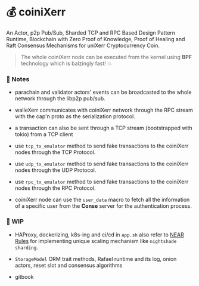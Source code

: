 


# 💰 coiniXerr

An Actor, p2p Pub/Sub, Sharded TCP and RPC Based Design Pattern Runtime, Blockchain with Zero Proof of Knowledge, Proof of Healing and Raft Consensus Mechanisms for uniXerr Cryptocurrency Coin.

> The whole coiniXerr node can be executed from the kernel using **BPF** technology which is balzingly fast! 💥 

### 📇 Notes

* parachain and validator actors' events can be broadcasted to the whole network through the libp2p pub/sub.

* walleXerr communicates with coiniXerr network through the RPC stream with the cap'n proto as the serialization protocol.

* a transaction can also be sent through a TCP stream (bootstrapped with tokio) from a TCP client

* use `tcp_tx_emulator` method to send fake transactions to the coiniXerr nodes through the TCP Protocol.

* use `udp_tx_emulator` method to send fake transactions to the coiniXerr nodes through the UDP Protocol.

* use `rpc_tx_emulator` method to send fake transactions to the coiniXerr nodes through the RPC Protocol.

* coiniXerr node can use the `user_data` macro to fetch all the information of a specific user from the **Conse** server for the authentication process. 

### 📌 WIP 

* HAProxy, dockerizing, k8s-ing and ci/cd in `app.sh` also refer to [NEAR Rules](https://github.com/wildonion/smarties/blob/main/contracts/near/NEAR.rules) for implementing unique scaling mechanism like `nightshade sharding`.

* `StorageModel` ORM trait methods, Rafael runtime and its log, onion actors, reset slot and consensus algorithms

* gitbook